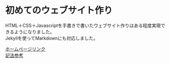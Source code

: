 # 初めてのウェブサイト作り 
HTML＋CSS＋Javascriptを手書きで書いたウェブサイト作りはある程度実現できるようになりました。  
Jekyllを使ってMarkdownにも対応しました。    
  
[ホームページリンク](https://cachalot792.github.io/)  
[記法参考](https://qiita.com/tbpgr/items/989c6badefff69377da7)  
